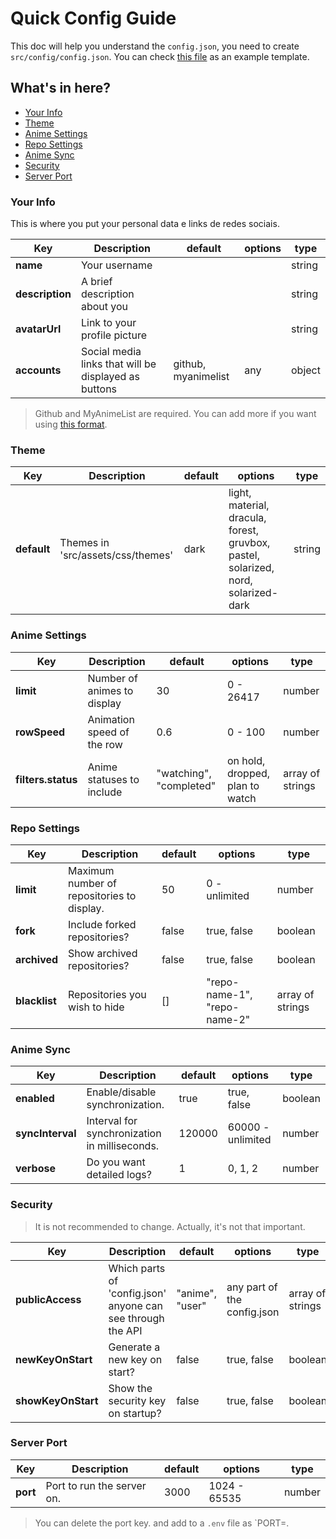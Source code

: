 # Quick Config Guide

This doc will help you understand the `config.json`, you need to create `src/config/config.json`. You can check [this file](/src/config/config.example.json) as an example template.

## What's in here?

- [Your Info](#your-info)
- [Theme](#theme)
- [Anime Settings](#anime-settings)
- [Repo Settings](#repo-settings)
- [Anime Sync](#anime-sync)
- [Security](#security)
- [Server Port](#server-port)

### Your Info

This is where you put your personal data e links de redes sociais.

| Key | Description | default | options | type |
|-----|-------------|---------|---------|------|
| **name** | Your username | | | string |
| **description** | A brief description about you | | | string |
| **avatarUrl** | Link to your profile picture | | | string |
| **accounts** | Social media links that will be displayed as buttons | github, myanimelist | any | object |

> Github and MyAnimeList are required. You can add more if you want using [this format](https://guritsuki.site/api/config/user).

### Theme

| Key | Description | default | options | type |
|-----|-------------|---------|---------|------|
| **default** | Themes in 'src/assets/css/themes' | dark | light, material, dracula, forest, gruvbox, pastel, solarized, nord, solarized-dark | string |

### Anime Settings

| Key | Description| default | options | type |
|-----|------------|---------|---------|------|
| **limit** | Number of animes to display | 30 | 0 - 26417 | number |
| **rowSpeed** | Animation speed of the row | 0.6 | 0 - 100 | number |
| **filters.status** | Anime statuses to include | "watching", "completed" | on hold, dropped, plan to watch | array of strings |

### Repo Settings

| Key | Description | default | options | type |
|-----|-------------|---------|---------|------|
| **limit** | Maximum number of repositories to display. | 50 | 0 - unlimited | number |
| **fork** | Include forked repositories? | false | true, false | boolean |
| **archived** | Show archived repositories? | false | true, false | boolean |
| **blacklist** | Repositories you wish to hide | [] | "repo-name-1", "repo-name-2" | array of strings |

### Anime Sync

| Key | Description | default | options | type |
|-----|-------------|---------|---------|------|
| **enabled** | Enable/disable synchronization. | true | true, false | boolean |
| **syncInterval**| Interval for synchronization in milliseconds. | 120000 | 60000 - unlimited | number |
| **verbose** | Do you want detailed logs? | 1 | 0, 1, 2 | number |

### Security

> It is not recommended to change. Actually, it's not that important.

| Key | Description | default | options | type |
|-----|-------------|---------|---------|------|
| **publicAccess** | Which parts of 'config.json' anyone can see through the API | "anime", "user" | any part of the config.json | array of strings |
| **newKeyOnStart** | Generate a new key on start? | false | true, false | boolean |
| **showKeyOnStart**| Show the security key on startup? | false | true, false | boolean |

### Server Port

| Key | Description | default | options | type |
|-----|-------------|---------|---------|------|
| **port** | Port to run the server on. | 3000 | 1024 - 65535 | number |

> You can delete the port key. and add to a `.env` file as `PORT=.
